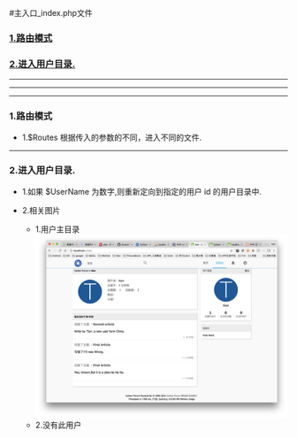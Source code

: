 #主入口_index.php文件

### [1.路由模式](#route_mode)
### [2.进入用户目录.](#user_directory)

***
***
***

### 1.路由模式<a name="route_mode"/>
* 1.$Routes 根据传入的参数的不同，进入不同的文件.

***

### 2.进入用户目录.<a name="user_directory"/>
* 1.如果 $UserName 为数字,则重新定向到指定的用户 id 的用户目录中.

* 2.相关图片
    * 1.用户主目录
    ![](/assets/ScreenShot2018-01-14_11.00.41.png)
    * 2.没有此用户